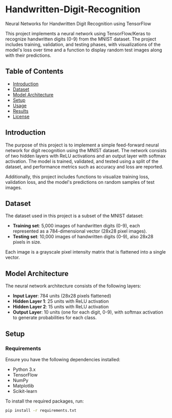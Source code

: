 # Handwritten-Digit-Recognition
Neural Networks for Handwritten Digit Recognition using TensorFlow

This project implements a neural network using TensorFlow/Keras to recognize handwritten digits (0-9) from the MNIST dataset. The project includes training, validation, and testing phases, with visualizations of the model's loss over time and a function to display random test images along with their predictions.

## Table of Contents
- [Introduction](#introduction)
- [Dataset](#dataset)
- [Model Architecture](#model-architecture)
- [Setup](#setup)
- [Usage](#usage)
- [Results](#results)
- [License](#license)

## Introduction
The purpose of this project is to implement a simple feed-forward neural network for digit recognition using the MNIST dataset. The network consists of two hidden layers with ReLU activations and an output layer with softmax activation. The model is trained, validated, and tested using a split of the dataset, and performance metrics such as accuracy and loss are reported.

Additionally, this project includes functions to visualize training loss, validation loss, and the model's predictions on random samples of test images.

## Dataset
The dataset used in this project is a subset of the MNIST dataset:

- **Training set**: 5,000 images of handwritten digits (0-9), each represented as a 784-dimensional vector (28x28 pixel images).
- **Testing set**: 10,000 images of handwritten digits (0-9), also 28x28 pixels in size.

Each image is a grayscale pixel intensity matrix that is flattened into a single vector.

## Model Architecture
The neural network architecture consists of the following layers:
- **Input Layer**: 784 units (28x28 pixels flattened)
- **Hidden Layer 1**: 25 units with ReLU activation
- **Hidden Layer 2**: 15 units with ReLU activation
- **Output Layer**: 10 units (one for each digit, 0-9), with softmax activation to generate probabilities for each class.

## Setup

### Requirements
Ensure you have the following dependencies installed:

- Python 3.x
- TensorFlow
- NumPy
- Matplotlib
- Scikit-learn

To install the required packages, run:

```bash
pip install -r requirements.txt
